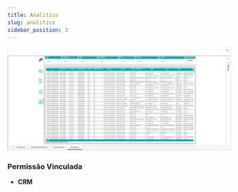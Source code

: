 ```yaml
---
title: Analitico
slug: analitico
sidebar_position: 3
---
```


![Alt text](image-3.png)


### Permissão Vinculada

- **CRM**